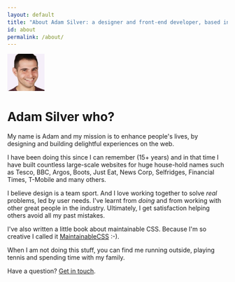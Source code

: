 ```yaml
---
layout: default
title: "About Adam Silver: a designer and front-end developer, based in London, England."
id: about
permalink: /about/
---
```


<div class="face">
  	<img src="/assets/img/adam2.jpg" alt="Adam Photo" width="85" height="85">
</div>

# Adam Silver who?

My name is Adam and my mission is to enhance people's lives, by designing and building delightful experiences on the web.

I have been doing this since I can remember (15+ years) and in that time I have built countless large-scale websites for huge house-hold names such as Tesco, BBC, Argos, Boots, Just Eat, News Corp, Selfridges, Financial Times, T-Mobile and many others.

I believe design is a team sport. And I love working together to solve *real* problems, led by user needs. I've learnt from *doing* and from working with other great people in the industry. Ultimately, I get satisfaction helping others avoid all my past mistakes.

I've also written a little book about maintainable CSS. Because I'm so creative I called it [MaintainableCSS](http://maintainablecss.com) :-).

When I am not doing this stuff, you can find me running outside, playing tennis and spending time with my family.

Have a question? [Get in touch](mailto:adam@adamsilver.io).